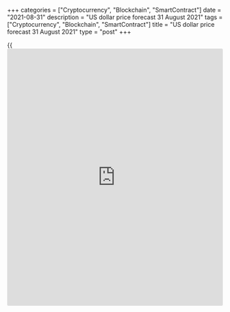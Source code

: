 +++
categories = ["Cryptocurrency", "Blockchain", "SmartContract"]
date = "2021-08-31"
description = "US dollar price forecast 31 August 2021"
tags = ["Cryptocurrency", "Blockchain", "SmartContract"]
title = "US dollar price forecast 31 August 2021"
type = "post"
+++

{{<iframe id="large-banner" src="https://www.bounty.group/#slide=28.0" width="100%" height="600" scrolling="no" style="border: 0px solid rgb(216, 221, 230); border-radius: 3px;">}}

2021-08-31

2021-08-31

Forex in September: will [investor](https://www.fintechee.com/tutorial-for-forex-trading/investor-mode/)s switch to euro?Dmitri Demidenko

The upcoming release of the US jobs report, ECB and Fed meetings, US
Congressional discussions on new fiscal stimulus and public debt
ceiling, parliamentary elections in Germany and OPEC+ meeting. September
will be hot! Let's discuss the market outlook and make up a trading plan
for [EURUSD][1], [GBPUSD][2], [AUDUSD][3], [USDCHF][4], [EURCHF][5],
[USDNOK][6] and [USDSEK][7].

## Monthly G10 currencies fundamental forecast

For several months in a row, the statistics contradict the fundamentals.
Does this mean that trends will begin to break soon? Are there no
seasonal patterns in the movement of currency pairs on Forex? I believe
that it is unnecessary to make decisions on the conclusion of
transactions only based on statistics. It is necessary to take into
account other conditions. For example, the lack of the [S&P 500][8]
correction saved us from buying the yen against major currencies in
August. What awaits the markets in September?

European currencies most often became the leaders in September. From
1975 to 2020, the Norwegian krone, the Swedish krona and the Swiss franc
strengthened against the US dollar on 28 out of 46 occasions. The euro
and the British pound positions were confident as well. Among the
outsiders are commodity currencies: Australian, Canadian and New Zealand
dollars. Does the seasonal factor signal that the turbulence in the oil-
dominated commodity markets will continue? This is not good [news](https://www.letsplayfx.com/blog/forex-news-website/) for
risky assets.

### Rise-fall periods

 _Source: BoE, LiteForex calculations._

Curiously, but judging by the averages and medians, the Swiss franc and
the Japanese yen paths may diverge in September. The parliamentary
elections in Germany can ensure the growth of demand for the franc. The
long-term dominance of Angela Merkel's party is likely to end, and an
increase in the degree of political risks will contribute to the growth
of interest in the European safe-haven currency, the CHF.

### Averages and medians



 _Source: BoE, LiteForex calculations._

The main events of September will be the OPEC+ meeting, the release of
the US jobs report, ECB and Fed meetings, US Congressional discussions
on new fiscal stimulus and public debt ceiling, and the parliamentary
elections in Germany. Investors will monitor the epidemiological
situation and the slowdown in the Chinese economy. Judging by the
statistics, Beijing will not be able to solve problems just like that.
The Australian and New Zealand dollars fell the most among the G10
currencies in September in the worst periods. The fastest-growing were
the CHF, the NOK, and the SEK.

### Price dynamics during rise-fall periods

 _Source: BoE, LiteForex calculations._

In my opinion, the release of the US jobs report will serve as a
defining event for financial markets. Weak statistics are likely to
cause the major world currencies to strengthen against the US dollar.
European currencies, led by the euro, receive an additional boost on
expectations of the ECB improved forecasts on inflation and GDP at the
meeting of the Governing Council on September 9. In this case, buy
[EURUSD][1] and sell [USDCHF][4], [USDNOK][6] and [USDSEK][7].

On the contrary, impressive numbers for non-farm payrolls will bring
back [investor](https://www.fintechee.com/tutorial-for-forex-trading/investor-mode/) interest in the USD. Its share in portfolios is likely to
grow until the FOMC meeting on September 21-22. In this case, it will be
relevant to sell [AUDUSD][3], [EURUSD][1] and [GBPUSD][2].

US stock indices' correction may support the US dollar due to
disappointment over the inability of Congress to support Joe Biden's
initiatives. As the German parliamentary elections approach, [investor](https://www.fintechee.com/tutorial-for-forex-trading/investor-mode/)s
will sell [EURCHF][5].





## Price chart of EURUSD in real time mode

The content of this article reflects the author’s opinion and does not
necessarily reflect the official position of LiteForex. The material
published on this page is provided for informational purposes only and
should not be considered as the provision of investment advice for the
purposes of Directive 2004/39/EC.

Rate this article:

{{value}}

( {{count}} {{title}} )

   1. my.liteforex.com/trading/chart?symbol=EURUSD&returnUrl=true
   2. my.liteforex.com/trading/chart?symbol=GBPUSD&returnUrl=true
   3. my.liteforex.com/trading/chart?symbol=AUDUSD&returnUrl=true
   4. my.liteforex.com/trading/chart?symbol=USDCHF&returnUrl=true
   5. my.liteforex.com/trading/chart?symbol=EURCHF&returnUrl=true
   6. my.liteforex.com/trading/chart?symbol=USDNOK&returnUrl=true
   7. my.liteforex.com/trading/chart?symbol=USDSEK&returnUrl=true
   8. my.liteforex.com/trading/chart?symbol=SPX&returnUrl=true